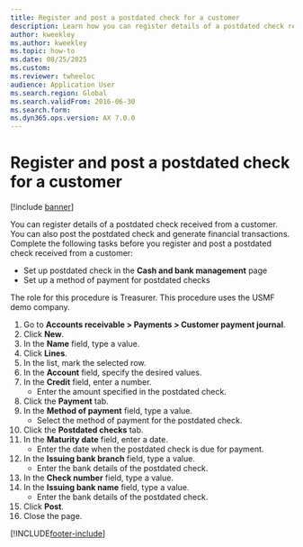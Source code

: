```yaml
--- 
title: Register and post a postdated check for a customer
description: Learn how you can register details of a postdated check received from a customer, including a step-by-step process for posting a postdated check. 
author: kweekley
ms.author: kweekley
ms.topic: how-to
ms.date: 08/25/2025
ms.custom:
ms.reviewer: twheeloc 
audience: Application User 
ms.search.region: Global
ms.search.validFrom: 2016-06-30
ms.search.form:
ms.dyn365.ops.version: AX 7.0.0 
---
```


# Register and post a postdated check for a customer

[!include [banner](../../includes/banner.md)]

You can register details of a postdated check received from a customer. You can also post the postdated check and generate financial transactions. Complete the following tasks before you register and post a postdated check received from a customer:  
 - Set up postdated check in the **Cash and bank management** page 
 - Set up a method of payment for postdated checks   
  
 The role for this procedure is Treasurer. This procedure uses the USMF demo company.

1. Go to **Accounts receivable > Payments > Customer payment journal**.
2. Click **New**.
3. In the **Name** field, type a value.
4. Click **Lines**.
5. In the list, mark the selected row.
6. In the **Account** field, specify the desired values.
7. In the **Credit** field, enter a number.
    * Enter the amount specified in the postdated check.  
8. Click the **Payment** tab.
9. In the **Method of payment** field, type a value.
    * Select the method of payment for the postdated check.  
10. Click the **Postdated checks** tab.
11. In the **Maturity date** field, enter a date.
    * Enter the date when the postdated check is due for payment.  
12. In the **Issuing bank branch** field, type a value.
    * Enter the bank details of the postdated check.  
13. In the **Check number** field, type a value.
14. In the **Issuing bank name** field, type a value.
    * Enter the bank details of the postdated check.  
15. Click **Post**.
16. Close the page.



[!INCLUDE[footer-include](../../../includes/footer-banner.md)]
